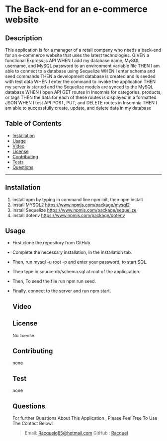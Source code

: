 # The Back-end for an e-commerce website

## Description
This application is for a manager of a retail company who needs a back-end for 
an e-commerce website that uses the latest technologies. 
GIVEN a functional Express.js API
WHEN I add my database name, MySQL username, and MySQL password to an environment variable file
THEN I am able to connect to a database using Sequelize
WHEN I enter schema and seed commands
THEN a development database is created and is seeded with test data
WHEN I enter the command to invoke the application
THEN my server is started and the Sequelize models are synced to the MySQL database
WHEN I open API GET routes in Insomnia for categories, products, or tags
THEN the data for each of these routes is displayed in a formatted JSON
WHEN I test API POST, PUT, and DELETE routes in Insomnia
THEN I am able to successfully create, update, and delete data in my database


  ## Table of Contents
  * [Installation](#Installation)
  * [Usage](#Usage)
  * [Video](#Video)
  * [License](#license)
  * [Contributing](#Contributing)
  * [Tests](#Tests)
  * [Questions](#Questions)

  ***
  ## Installation
1. install npm by typing in command line npm init, then npm install
2. install MYSQL2 https://www.npmjs.com/package/mysql2
3. install Sequelize https://www.npmjs.com/package/sequelize
4. install  dotenv https://www.npmjs.com/package/dotenv

  ## Usage
- First clone the repository from GitHub. 
- Complete the necessary installation, in the installation tab. 
- Then, run mysql -u root -p and enter your password, to start SQL.  
- Then type in source db/schema.sql at root of the appliccation.
- Then,  To seed the file run npm run seed.
- Finally, connect to the server and run npm start.


  ## Video 
  
 

  ## License
    No license. 

  ## Contributing
  none

  ## Test
  none
  
  ## Questions
  For further Questions About This Application , Please Feel Free To Use The Contact Below:
  >Email: Racquelg85@hotmail.com
  >GitHub : [Racquel](https://github.com/munozgit85/e-commerce.git)
  


